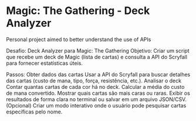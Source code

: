 # Magic: The Gathering - Deck Analyzer
 Personal project aimed to better understand the use of APIs


Desafio: Deck Analyzer para Magic: The Gathering
Objetivo: Criar um script que recebe um deck de Magic (lista de cartas) e consulta a API do Scryfall para fornecer estatísticas úteis.

Passos:
Obter dados das cartas
Usar a API do Scryfall para buscar detalhes das cartas (custo de mana, tipo, força, resistência, etc.).
Analisar o deck
Contar quantas cartas de cada cor há no deck.
Calcular a média do custo de mana convertido.
Mostrar quais cartas são mais caras ou raras.
Exibir os resultados de forma clara no terminal ou salvar em um arquivo JSON/CSV.
(Opcional) Criar um modo interativo onde o usuário pode pesquisar cartas específicas pelo nome.